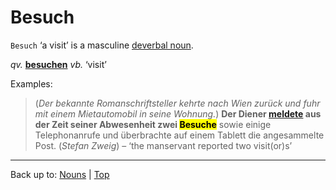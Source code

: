 # Besuch

`Besuch` ‘a visit’ is a masculine [deverbal noun](../../deverbalNouns.md).

*qv.* **[besuchen](../../../verbs/b/be/besuchen.md)** *vb.* ‘visit’

Examples:

> (*Der bekannte Romanschriftsteller kehrte nach Wien zurück und fuhr mit einem Mietautomobil in seine Wohnung.*) **Der Diener [meldete](../../../verbs/m/me/melden.md) aus der Zeit seiner Abwesenheit zwei <mark>Besuche</mark>** sowie einige Telephonanrufe und überbrachte auf einem Tablett die angesammelte Post. (*Stefan Zweig*) – ‘the manservant reported two visit(or)s’

----

Back up to: [Nouns](../../index.md) | [Top](../../../index.md)
